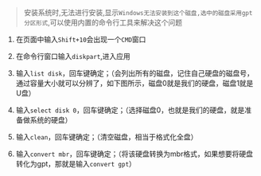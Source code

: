> 安装系统时,无法进行安装,显示`Windows无法安装到这个磁盘,选中的磁盘采用gpt分区形式`,可以使用内置的命令行工具来解决这个问题



1. 在页面中输入`Shift+10`会出现一个`CMD`窗口

2. 在命令行窗口输入`diskpart`,进入应用

3. 输入`list disk`，回车键确定；（会列出所有的磁盘，记住自己硬盘的磁盘号，通过容量大小就可以分辨了，如下图所示，磁盘0就是我们的硬盘，磁盘1就是U盘）

4. 输入`select disk 0`，回车键确定；（选择磁盘0，也就是我们的硬盘，就是准备做系统的硬盘）

5. 输入`clean`，回车键确定；（清空磁盘，相当于格式化全盘）

6. 输入`convert mbr`，回车键确定；（将该硬盘转换为mbr格式，如果想要将硬盘转化为gpt，那就是输入`convert gpt`）

   

